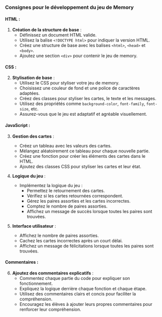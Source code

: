 ### Consignes pour le développement du jeu de Memory

#### HTML :

1. **Création de la structure de base** :
   - Définissez un document HTML valide.
   - Utilisez la balise `<!DOCTYPE html>` pour indiquer la version HTML.
   - Créez une structure de base avec les balises `<html>`, `<head>` et `<body>`.
   - Ajoutez une section `<div>` pour contenir le jeu de memory.

#### CSS :

2. **Stylisation de base** :
   - Utilisez le CSS pour styliser votre jeu de memory.
   - Choisissez une couleur de fond et une police de caractères adaptées.
   - Créez des classes pour styliser les cartes, le texte et les messages.
   - Utilisez des propriétés comme `background-color`, `font-family`, `font-size`, etc.
   - Assurez-vous que le jeu est adaptatif et agréable visuellement.

#### JavaScript :

3. **Gestion des cartes** :
   - Créez un tableau avec les valeurs des cartes.
   - Mélangez aléatoirement ce tableau pour chaque nouvelle partie.
   - Créez une fonction pour créer les éléments des cartes dans le HTML.
   - Ajoutez des classes CSS pour styliser les cartes et leur état.

4. **Logique du jeu** :
   - Implémentez la logique du jeu :
     - Permettez le retournement des cartes.
     - Vérifiez si les cartes retournées correspondent.
     - Gérez les paires assorties et les cartes incorrectes.
     - Comptez le nombre de paires assorties.
     - Affichez un message de succès lorsque toutes les paires sont trouvées.

5. **Interface utilisateur** :
   - Affichez le nombre de paires assorties.
   - Cachez les cartes incorrectes après un court délai.
   - Affichez un message de félicitations lorsque toutes les paires sont trouvées.

#### Commentaires :

6. **Ajoutez des commentaires explicatifs** :
   - Commentez chaque partie du code pour expliquer son fonctionnement.
   - Expliquez la logique derrière chaque fonction et chaque étape.
   - Utilisez des commentaires clairs et concis pour faciliter la compréhension.
   - Encouragez les élèves à ajouter leurs propres commentaires pour renforcer leur compréhension.

